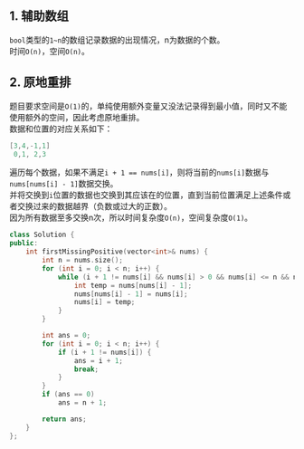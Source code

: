 ## 1. 辅助数组
`bool`类型的`1~n`的数组记录数据的出现情况，n为数据的个数。  
时间`O(n)`，空间`O(n)`。  
  
## 2. 原地重排
题目要求空间是`O(1)`的，单纯使用额外变量又没法记录得到最小值，同时又不能使用额外的空间，因此考虑原地重排。  
数据和位置的对应关系如下：  
```cpp
[3,4,-1,1]
 0,1, 2,3
```
遍历每个数据，如果不满足`i + 1 == nums[i]`，则将当前的`nums[i]`数据与`nums[nums[i] - 1]`数据交换。  
并将交换到`i`位置的数据也交换到其应该在的位置，直到当前位置满足上述条件或者交换过来的数据越界（负数或过大的正数）。  
因为所有数据至多交换n次，所以时间复杂度`O(n)`，空间复杂度`O(1)`。  
```cpp
class Solution {
public:
    int firstMissingPositive(vector<int>& nums) {
        int n = nums.size();
        for (int i = 0; i < n; i++) {
            while (i + 1 != nums[i] && nums[i] > 0 && nums[i] <= n && nums[nums[i] - 1] != nums[i]) {
                int temp = nums[nums[i] - 1];
                nums[nums[i] - 1] = nums[i];
                nums[i] = temp;
            }
        }

        int ans = 0;
        for (int i = 0; i < n; i++) {
            if (i + 1 != nums[i]) {
                ans = i + 1;
                break;
            }
        }
        if (ans == 0)
            ans = n + 1;

        return ans;
    }
};
```
